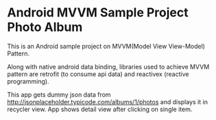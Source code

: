 # Android MVVM Sample Project Photo Album

This is an Android sample project on MVVM(Model View View-Model) Pattern.

Along with native android data binding, libraries used to achieve MVVM pattern are retrofit (to
consume api data) and reactivex (reactive programming).

This app gets dummy json data from http://jsonplaceholder.typicode.com/albums/1/photos and displays
it in recycler view.
App shows detail view after clicking on single item.
